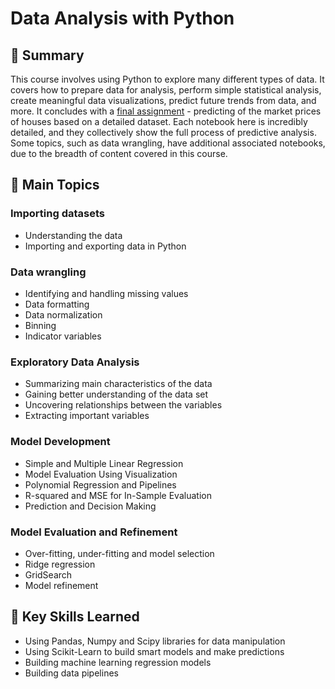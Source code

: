 # Data Analysis with Python

## 📄 Summary 
This course involves using Python to explore many different types of data. It covers how to prepare data for analysis, perform simple statistical analysis, create meaningful data visualizations, predict future trends from data, and more. It concludes with a [final assignment](https://github.com/Vipin-Parameswaran/IBM_DataScience_Proffessional_Certificate/tree/main/7.%20Data%20Analysis%20with%20Python/FINAL%20ASSIGNMENT) - predicting of the market prices of houses based on a detailed dataset. Each notebook here is incredibly detailed, and they collectively show the full process of predictive analysis. Some topics, such as data wrangling, have additional associated notebooks, due to the breadth of content covered in this course. 

## 📑 Main Topics 
### Importing datasets
  - Understanding the data
  - Importing and exporting data in Python
### Data wrangling
  - Identifying and handling missing values
  - Data formatting
  - Data normalization
  - Binning
  - Indicator variables
### Exploratory Data Analysis
  - Summarizing main characteristics of the data
  - Gaining better understanding of the data set
  - Uncovering relationships between the variables
  - Extracting important variables
### Model Development
  - Simple and Multiple Linear Regression
  - Model Evaluation Using Visualization
  - Polynomial Regression and Pipelines
  - R-squared and MSE for In-Sample Evaluation
  - Prediction and Decision Making
### Model Evaluation and Refinement
  - Over-fitting, under-fitting and model selection
  - Ridge regression
  - GridSearch
  - Model refinement


## 🔑 Key Skills Learned 
- Using Pandas, Numpy and Scipy libraries for data manipulation
- Using Scikit-Learn to build smart models and make predictions
- Building machine learning regression models
- Building data pipelines
